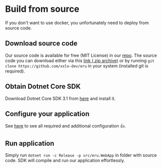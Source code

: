 ﻿# Build from source

If you don't want to use docker, you unfortunately need to deploy from source code. 

## Download source code

Our source code is available for free (MIT License) in our [repo](https://github.com/xxlo-devs/eru). The source code you can download either via this [link (.zip archive)](https://github.com/xxlo-devs/eru/archive/master.zip)
or by running `git clone https://github.com/xxlo-dev/eru` in your system (installed git is required).

## Obtain Dotnet Core SDK

Download Dotnet Core SDK 3.1 from [here](https://dotnet.microsoft.com/download/dotnet-core/3.1) and install it.

## Configure your application

See [here](/config) to see all required and additional configuration 👍.

## Run application

Simply run `dotnet run -c Release -p src/eru.WebApp` in folder with source code. SDK will compile and run our application effortlessly.
